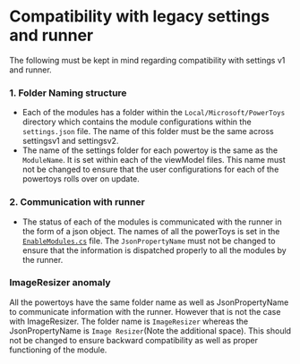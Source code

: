 # Compatibility with legacy settings and runner
The following must be kept in mind regarding compatibility with settings v1 and runner.

### 1. Folder Naming structure
- Each of the modules has a folder within the `Local/Microsoft/PowerToys` directory which contains the module configurations within the `settings.json` file. The name of this folder must be the same across settingsv1 and settingsv2. 
- The name of the settings folder for each powertoy is the same as the `ModuleName`. It is set within each of the viewModel files. This name must not be changed to ensure that the user configurations for each of the powertoys rolls over on update.

### 2. Communication with runner
- The status of each of the modules is communicated with the runner in the form of a json object. The names of all the powerToys is set in the [`EnableModules.cs`](src/settings-ui/Settings.UI.Library/EnabledModules.cs) file. The `JsonPropertyName` must not be changed to ensure that the information is dispatched properly to all the modules by the runner.

### ImageResizer anomaly
All the powertoys have the same folder name as well as JsonPropertyName to communicate information with the runner. However that is not the case with ImageResizer. The folder name is `ImageResizer` whereas the JsonPropertyName is `Image Resizer`(Note the additional space). This should not be changed to ensure backward compatibility as well as proper functioning of the module.
